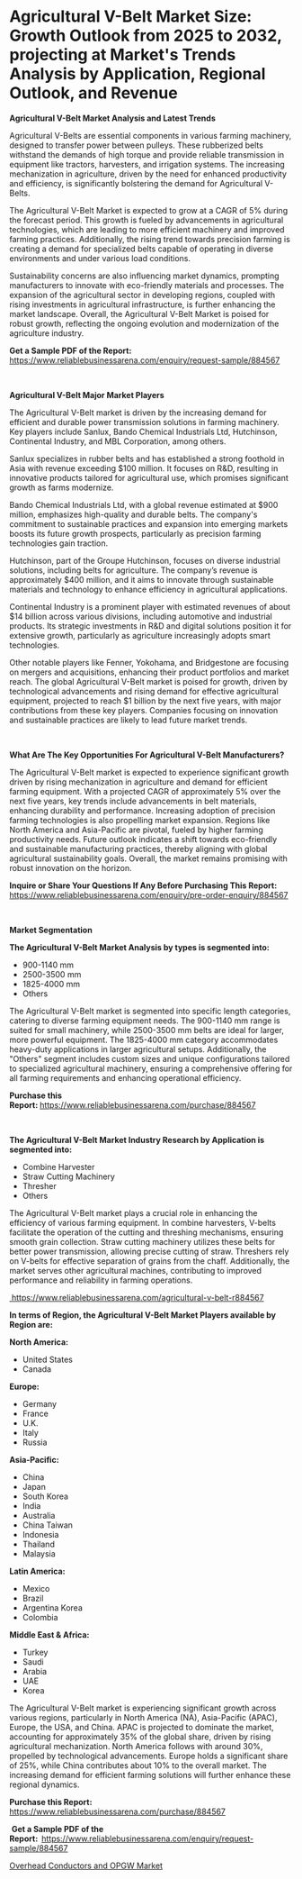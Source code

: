 <p><h1>Agricultural V-Belt Market Size: Growth Outlook from 2025 to 2032, projecting at Market's Trends Analysis by Application, Regional Outlook, and Revenue</h1></p><p><strong>Agricultural V-Belt Market Analysis and Latest Trends</strong></p>
<p><p>Agricultural V-Belts are essential components in various farming machinery, designed to transfer power between pulleys. These rubberized belts withstand the demands of high torque and provide reliable transmission in equipment like tractors, harvesters, and irrigation systems. The increasing mechanization in agriculture, driven by the need for enhanced productivity and efficiency, is significantly bolstering the demand for Agricultural V-Belts.</p><p>The Agricultural V-Belt Market is expected to grow at a CAGR of 5% during the forecast period. This growth is fueled by advancements in agricultural technologies, which are leading to more efficient machinery and improved farming practices. Additionally, the rising trend towards precision farming is creating a demand for specialized belts capable of operating in diverse environments and under various load conditions. </p><p>Sustainability concerns are also influencing market dynamics, prompting manufacturers to innovate with eco-friendly materials and processes. The expansion of the agricultural sector in developing regions, coupled with rising investments in agricultural infrastructure, is further enhancing the market landscape. Overall, the Agricultural V-Belt Market is poised for robust growth, reflecting the ongoing evolution and modernization of the agriculture industry.</p></p>
<p><strong>Get a Sample PDF of the Report:&nbsp;</strong> <a href="https://www.reliablebusinessarena.com/enquiry/request-sample/884567?utm_campaign=1943&utm_medium=2&utm_source=Github&utm_content=ia&utm_term=01022025&utm_id=agricultural-v-belt">https://www.reliablebusinessarena.com/enquiry/request-sample/884567</a></p>
<p>&nbsp;</p>
<p><strong>Agricultural V-Belt Major Market Players</strong></p>
<p><p>The Agricultural V-Belt market is driven by the increasing demand for efficient and durable power transmission solutions in farming machinery. Key players include Sanlux, Bando Chemical Industrials Ltd, Hutchinson, Continental Industry, and MBL Corporation, among others.</p><p>Sanlux specializes in rubber belts and has established a strong foothold in Asia with revenue exceeding $100 million. It focuses on R&D, resulting in innovative products tailored for agricultural use, which promises significant growth as farms modernize.</p><p>Bando Chemical Industrials Ltd, with a global revenue estimated at $900 million, emphasizes high-quality and durable belts. The company's commitment to sustainable practices and expansion into emerging markets boosts its future growth prospects, particularly as precision farming technologies gain traction.</p><p>Hutchinson, part of the Groupe Hutchinson, focuses on diverse industrial solutions, including belts for agriculture. The company’s revenue is approximately $400 million, and it aims to innovate through sustainable materials and technology to enhance efficiency in agricultural applications.</p><p>Continental Industry is a prominent player with estimated revenues of about $14 billion across various divisions, including automotive and industrial products. Its strategic investments in R&D and digital solutions position it for extensive growth, particularly as agriculture increasingly adopts smart technologies.</p><p>Other notable players like Fenner, Yokohama, and Bridgestone are focusing on mergers and acquisitions, enhancing their product portfolios and market reach. The global Agricultural V-Belt market is poised for growth, driven by technological advancements and rising demand for effective agricultural equipment, projected to reach $1 billion by the next five years, with major contributions from these key players. Companies focusing on innovation and sustainable practices are likely to lead future market trends.</p></p>
<p>&nbsp;</p>
<p><strong>What Are The Key Opportunities For Agricultural V-Belt Manufacturers?</strong></p>
<p><p>The Agricultural V-Belt market is expected to experience significant growth driven by rising mechanization in agriculture and demand for efficient farming equipment. With a projected CAGR of approximately 5% over the next five years, key trends include advancements in belt materials, enhancing durability and performance. Increasing adoption of precision farming technologies is also propelling market expansion. Regions like North America and Asia-Pacific are pivotal, fueled by higher farming productivity needs. Future outlook indicates a shift towards eco-friendly and sustainable manufacturing practices, thereby aligning with global agricultural sustainability goals. Overall, the market remains promising with robust innovation on the horizon.</p></p>
<p><strong>Inquire or Share Your Questions If Any Before Purchasing This Report:</strong> <a href="https://www.reliablebusinessarena.com/enquiry/pre-order-enquiry/884567?utm_campaign=1943&utm_medium=2&utm_source=Github&utm_content=ia&utm_term=01022025&utm_id=agricultural-v-belt">https://www.reliablebusinessarena.com/enquiry/pre-order-enquiry/884567</a></p>
<p>&nbsp;</p>
<p><strong>Market Segmentation</strong></p>
<p><strong>The Agricultural V-Belt Market Analysis by types is segmented into:</strong></p>
<p><ul><li>900-1140 mm</li><li>2500-3500 mm</li><li>1825-4000 mm</li><li>Others</li></ul></p>
<p><p>The Agricultural V-Belt market is segmented into specific length categories, catering to diverse farming equipment needs. The 900-1140 mm range is suited for small machinery, while 2500-3500 mm belts are ideal for larger, more powerful equipment. The 1825-4000 mm category accommodates heavy-duty applications in larger agricultural setups. Additionally, the "Others" segment includes custom sizes and unique configurations tailored to specialized agricultural machinery, ensuring a comprehensive offering for all farming requirements and enhancing operational efficiency.</p></p>
<p><strong>Purchase this Report:&nbsp;</strong><a href="https://www.reliablebusinessarena.com/purchase/884567?utm_campaign=1943&utm_medium=2&utm_source=Github&utm_content=ia&utm_term=01022025&utm_id=agricultural-v-belt">https://www.reliablebusinessarena.com/purchase/884567</a></p>
<p>&nbsp;</p>
<p><strong>The Agricultural V-Belt Market Industry Research by Application is segmented into:</strong></p>
<p><ul><li>Combine Harvester</li><li>Straw Cutting Machinery</li><li>Thresher</li><li>Others</li></ul></p>
<p><p>The Agricultural V-Belt market plays a crucial role in enhancing the efficiency of various farming equipment. In combine harvesters, V-belts facilitate the operation of the cutting and threshing mechanisms, ensuring smooth grain collection. Straw cutting machinery utilizes these belts for better power transmission, allowing precise cutting of straw. Threshers rely on V-belts for effective separation of grains from the chaff. Additionally, the market serves other agricultural machines, contributing to improved performance and reliability in farming operations.</p></p>
<p><a href="https://www.reliablebusinessarena.com/agricultural-v-belt-r884567?utm_campaign=1943&utm_medium=2&utm_source=Github&utm_content=ia&utm_term=01022025&utm_id=agricultural-v-belt">&nbsp;https://www.reliablebusinessarena.com/agricultural-v-belt-r884567</a></p>
<p><strong>In terms of Region, the Agricultural V-Belt Market Players available by Region are:</strong></p>
<p>
    <p> <strong> North America: </strong>
        <ul>
            <li>United States</li>
            <li>Canada</li>
        </ul>
        </p> 
    <p> <strong> Europe: </strong>
        <ul>
            <li>Germany</li>
            <li>France</li>
            <li>U.K.</li>
            <li>Italy</li>
            <li>Russia</li>
        </ul>
        </p> 
    <p> <strong> Asia-Pacific: </strong>
        <ul>
            <li>China</li>
            <li>Japan</li>
            <li>South Korea</li>
            <li>India</li>
            <li>Australia</li>
            <li>China Taiwan</li>
            <li>Indonesia</li>
            <li>Thailand</li>
            <li>Malaysia</li>
        </ul>
        </p> 
    <p> <strong> Latin America: </strong>
        <ul>
            <li>Mexico</li>
            <li>Brazil</li>
            <li>Argentina Korea</li>
            <li>Colombia</li>
        </ul>
        </p> 
    <p> <strong> Middle East & Africa: </strong>
        <ul>
            <li>Turkey</li>
            <li>Saudi</li>
            <li>Arabia</li>
            <li>UAE</li>
            <li>Korea</li>
        </ul>
    </p>
    </p>
<p><p>The Agricultural V-Belt market is experiencing significant growth across various regions, particularly in North America (NA), Asia-Pacific (APAC), Europe, the USA, and China. APAC is projected to dominate the market, accounting for approximately 35% of the global share, driven by rising agricultural mechanization. North America follows with around 30%, propelled by technological advancements. Europe holds a significant share of 25%, while China contributes about 10% to the overall market. The increasing demand for efficient farming solutions will further enhance these regional dynamics.</p></p>
<p><strong>Purchase this Report: </strong><a href="https://www.reliablebusinessarena.com/purchase/884567?utm_campaign=1943&utm_medium=2&utm_source=Github&utm_content=ia&utm_term=01022025&utm_id=agricultural-v-belt">https://www.reliablebusinessarena.com/purchase/884567</a></p>
<p>&nbsp;<strong>Get a Sample PDF of the Report:&nbsp;&nbsp;</strong><a href="https://www.reliablebusinessarena.com/enquiry/request-sample/884567?utm_campaign=1943&utm_medium=2&utm_source=Github&utm_content=ia&utm_term=01022025&utm_id=agricultural-v-belt">https://www.reliablebusinessarena.com/enquiry/request-sample/884567</a></p>
<p><strong></strong></p>
<p><p><a href="https://github.com/JakirUddin511/Market-Research-Report-List-1/blob/main/overhead-conductors-and-opgw-market.md?utm_campaign=1943&utm_medium=2&utm_source=Github&utm_content=ia&utm_term=01022025&utm_id=agricultural-v-belt">Overhead Conductors and OPGW Market</a></p></p>